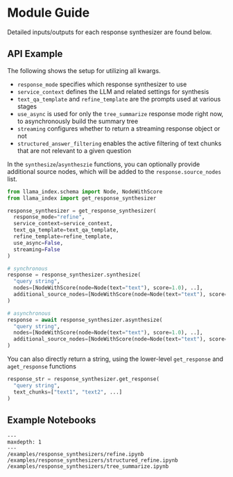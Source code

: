 # Module Guide

Detailed inputs/outputs for each response synthesizer are found below.

## API Example

The following shows the setup for utilizing all kwargs.

- `response_mode` specifies which response synthesizer to use
- `service_context` defines the LLM and related settings for synthesis
- `text_qa_template` and `refine_template` are the prompts used at various stages
- `use_async` is used for only the `tree_summarize` response mode right now, to asynchronously build the summary tree
- `streaming` configures whether to return a streaming response object or not
- `structured_answer_filtering` enables the active filtering of text chunks that are not relevant to a given question

In the `synthesize`/`asyntheszie` functions, you can optionally provide additional source nodes, which will be added to the `response.source_nodes` list.

```python
from llama_index.schema import Node, NodeWithScore
from llama_index import get_response_synthesizer

response_synthesizer = get_response_synthesizer(
  response_mode="refine",
  service_context=service_context,
  text_qa_template=text_qa_template,
  refine_template=refine_template,
  use_async=False,
  streaming=False
)

# synchronous
response = response_synthesizer.synthesize(
  "query string",
  nodes=[NodeWithScore(node=Node(text="text"), score=1.0), ..],
  additional_source_nodes=[NodeWithScore(node=Node(text="text"), score=1.0), ..],
)

# asynchronous
response = await response_synthesizer.asynthesize(
  "query string",
  nodes=[NodeWithScore(node=Node(text="text"), score=1.0), ..],
  additional_source_nodes=[NodeWithScore(node=Node(text="text"), score=1.0), ..],
)
```

You can also directly return a string, using the lower-level `get_response` and `aget_response` functions

```python
response_str = response_synthesizer.get_response(
  "query string",
  text_chunks=["text1", "text2", ...]
)
```

## Example Notebooks

```{toctree}
---
maxdepth: 1
---
/examples/response_synthesizers/refine.ipynb
/examples/response_synthesizers/structured_refine.ipynb
/examples/response_synthesizers/tree_summarize.ipynb
```
